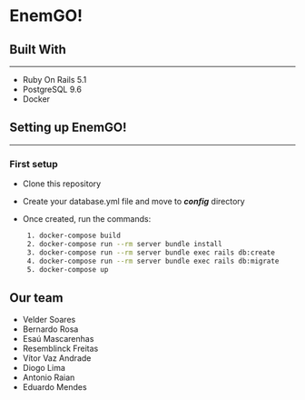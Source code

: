 ﻿# EnemGO!

## Built With

---

* Ruby On Rails 5.1
* PostgreSQL 9.6
* Docker

## Setting up EnemGO!

---

### First setup

* Clone this repository
* Create your database.yml file and move to **_config_** directory
* Once created, run the commands:

  ```sh
   1. docker-compose build
   2. docker-compose run --rm server bundle install
   3. docker-compose run --rm server bundle exec rails db:create
   4. docker-compose run --rm server bundle exec rails db:migrate
   5. docker-compose up
  ```

## Our team

* Velder Soares
* Bernardo Rosa
* Esaú Mascarenhas
* Resemblinck Freitas
* Vítor Vaz Andrade
* Diogo Lima
* Antonio Raian
* Eduardo Mendes

